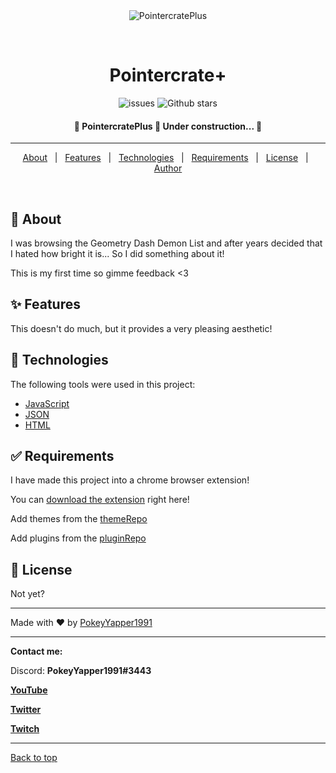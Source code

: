 <div align="center" id="top"> 
  <img src="./.github/app.gif" alt="PointercratePlus" />

  &#xa0;

  <!-- <a href="https://pointercratePlus.netlify.app">Demo</a> -->
</div>

<h1 align="center">Pointercrate+</h1>

<p align="center">

  <img alt="issues" src="https://img.shields.io/github/issues/PokeyYapper1991/pointercratePlus?color=FEB6B6">

  <img alt="Github stars" src="https://img.shields.io/github/stars/PokeyYapper1991/pointercratePlus?color=B6FEB9">
</p>

<!-- Status -->

<h4 align="center"> 
	🚧  PointercratePlus 🚀 Under construction...  🚧
</h4> 

<hr>

<p align="center">
  <a href="#dart-about">About</a> &#xa0; | &#xa0; 
  <a href="#sparkles-features">Features</a> &#xa0; | &#xa0;
  <a href="#rocket-technologies">Technologies</a> &#xa0; | &#xa0;
  <a href="#white_check_mark-requirements">Requirements</a> &#xa0; | &#xa0;
  <a href="#memo-license">License</a> &#xa0; | &#xa0;
  <a href="https://github.com/PokeyYapper1991" target="_blank">Author</a>
</p>

<br>

## :dart: About ##

I was browsing the Geometry Dash Demon List and after years decided that I hated how bright it is... So I did something about it!

This is my first time so gimme feedback <3

## :sparkles: Features ##

This doesn't do much, but it provides a very pleasing aesthetic!

## :rocket: Technologies ##

The following tools were used in this project:

- [JavaScript]()
- [JSON]()
- [HTML]()

## :white_check_mark: Requirements ##

I have made this project into a chrome browser extension!

You can [download the extension](/raw/main/Pointercrate%20%2B.zip) right here!

Add themes from the [themeRepo](/themeRepo)

Add plugins from the [pluginRepo](/pluginRepo)

## :memo: License ##

Not yet?

------------------------------------------------------------

Made with :heart: by <a href="https://github.com/PokeyYapper1991" target="_blank">PokeyYapper1991</a>

------------------------------------------------------------

<strong>Contact me:</strong>

Discord: <strong>PokeyYapper1991#3443</strong>

<strong>[YouTube](https://www.youtube.com/@PokeyYapper1991)</strong>

<strong>[Twitter](https://twitter.com/PokeyYapper1991)</strong>

<strong>[Twitch](https://www.twitch.tv/pokeyyapper1991)</strong>
&#xa0;

------------------------------------------------------------

<a href="#top">Back to top</a>
